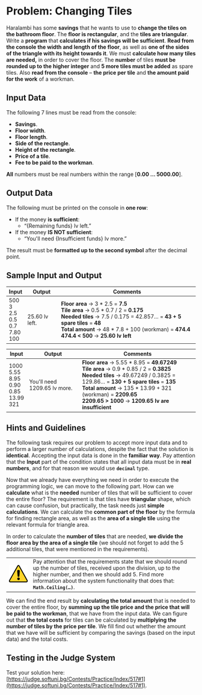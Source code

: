 # Problem: Changing Tiles

Haralambi has some **savings** that he wants to use to **change the tiles on the bathroom floor**. The **floor is rectangular**, and the **tiles are triangular**. Write a **program** that **calculates if his savings will be sufficient**. **Read from the console the width and length of the floor**, as well as **one of the sides of the triangle with its height towards it**. We must **calculate how many tiles are needed,** in order to cover the floor. The **number** of tiles **must be rounded up to the higher integer** and **5 more tiles must be added** as spare tiles. Also **read from the console** – **the price per tile** and **the amount paid for the work** of a workman.

## Input Data

The following 7 lines must be read from the console:
* **Savings**.
* **Floor width**.
* **Floor length**.
* **Side of the rectangle**.
* **Height of the rectangle**.
* **Price of a tile**.
* **Fee to be paid to the workman**.

**All** numbers must be real numbers within the range [**0.00 … 5000.00**].

## Output Data

The following must be printed on the console in **one row**:

* If the money **is sufficient**:
   * “{Remaining funds} lv left.”
* If the money **IS NOT sufficient**:
   * “You'll need {Insufficient funds} lv more.”

The result must be **formatted up to the second symbol** after the decimal point.

## Sample Input and Output

| Input | Output | Comments |
|-----|-----|-----|
|500<br>3<br>2.5<br>0.5<br>0.7<br>7.80<br>100|25.60 lv left.|**Floor area** &rarr; 3 \* 2.5 = **7.5**<br>**Tile area** &rarr; 0.5 \* 0.7 / 2 = **0.175**<br>**Needed tiles** &rarr; 7.5 / 0.175 = 42.857… = **43 + 5 spare tiles** = **48**<br>**Total amount** &rarr; 48 \* 7.8 + 100 (workman) = **474.4**<br>**474.4 < 500** &rarr; **25.60 lv left**|

| Input | Output | Comments |
|-----|-----|-----|
|1000<br>5.55<br>8.95<br>0.90<br>0.85<br>13.99<br>321|You'll need 1209.65 lv more.|**Floor area** &rarr; 5.55 \* 8.95 = **49.67249**<br>**Tile area** &rarr; 0.9 \* 0.85 / 2 = **0.3825**<br>**Needed tiles** &rarr; 49.67249 / 0.3825 = 129.86… = **130 + 5 spare tiles** = **135**<br>**Total amount** &rarr; 135 * 13.99 + 321 (workman) = **2209.65**<br>**2209.65 > 1000** &rarr; **1209.65 lv are insufficient**|

## Hints and Guidelines

The following task requires our problem to accept more input data and to perform a larger number of calculations, despite the fact that the solution is **identical**. Accepting the input data is done in the **familiar way**. Pay attention that the **Input** part of the condition states that all input data must be in **real numbers**, and for that reason we would use **`decimal`** type.

Now that we already have everything we need in order to execute the programming logic, we can move to the following part. How can we **calculate** what is the **needed** number of tiles that will be sufficient to cover the entire floor? The requirement is that tiles have **triangular** shape, which can cause confusion, but practically, the task needs just **simple calculations**. We can calculate the **common part of the floor** by the formula for finding rectangle area, as well as the **area of a single tile** using the relevant formula for triangle area.

In order to calculate the **number of tiles** that are needed, **we divide the floor area by the area of a single tile** (we should not forget to add the 5 additional tiles, that were mentioned in the requirements).

<table>
<tr>
<td width="10%"><img src="/assets/alert-icon.png" style="max-width:50px" /></td>
<td>Pay attention that the requirements state that we should round up the number of tiles, received upon the division, up to the higher number, and then we should add 5. Find more information about the system functionality that does that: <code><strong>Math.Ceiling(…)</strong></code>.
</td>
</tr>
</table>

We can find the end result by **calculating the total amount** that is needed to cover the entire floor, by **summing up the tile price and the price that will be paid to the workman**, that we have from the input data. We can figure out that **the total costs** for tiles can be calculated by **multiplying the number of tiles by the price per tile**. We fill find out whether the amount that we have will be sufficient by comparing the savings (based on the input data) and the total costs.

## Testing in the Judge System

Test your solution here: [https://judge.softuni.bg/Contests/Practice/Index/517#1](https://judge.softuni.bg/Contests/Practice/Index/517#1).
